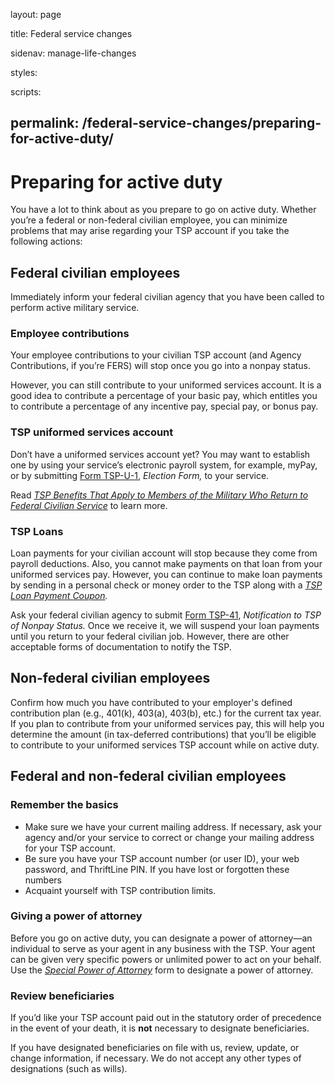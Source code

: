 layout: page

title: Federal service changes

sidenav: manage-life-changes

styles:

scripts:

permalink: /federal-service-changes/preparing-for-active-duty/
---
# Preparing for active duty


You have a lot to think about as you prepare to go on active duty. Whether you’re a federal or non-federal civilian employee, you can minimize problems that may arise regarding your TSP account if you take the following actions:
 
## Federal civilian employees
 
Immediately inform your federal civilian agency that you have been called to perform active military service.
 
### Employee contributions
 
Your employee contributions to your civilian TSP account (and Agency Contributions, if you’re FERS) will stop once you go into a nonpay status.
 
However, you can still contribute to your uniformed services account. It is a good idea to contribute a percentage of your basic pay, which entitles you to contribute a percentage of any incentive pay, special pay, or bonus pay.
 
 
### TSP uniformed services account
 
Don’t have a uniformed services account yet? You may want to establish one by using your service’s electronic payroll system, for example, myPay, or by submitting [Form TSP-U-1](https://www.tsp.gov/PDF/formspubs/tsp-u-1.pdf), *Election Form,* to your service.
 
Read *[TSP Benefits That Apply to Members of the Military Who Return to Federal Civilian Service](https://www.tsp.gov/PDF/formspubs/tspfs08.pdf)* to learn more.
 
### TSP Loans
 
Loan payments for your civilian account will stop because they come from payroll deductions. Also, you cannot make payments on that loan from your uniformed services pay. However, you can continue to make loan payments by sending in a personal check or money order to the TSP along with a *[TSP Loan Payment Coupon](https://www.tsp.gov/PDF/formspubs/tsp-26.html).*

Ask your federal civilian agency to submit [Form TSP-41](https://www.tsp.gov/PDF/formspubs/tsp-41.pdf), *Notification to TSP of Nonpay Status.* Once we receive it, we will suspend your loan payments until you return to your federal civilian job. However, there are other acceptable forms of documentation to notify the TSP.


## Non-federal civilian employees

Confirm how much you have contributed to your employer's defined contribution plan (e.g., 401(k), 403(a), 403(b), etc.) for the current tax year. If you plan to contribute from your uniformed services pay, this will help you determine the amount (in tax-deferred contributions) that you’ll be eligible to contribute to your uniformed services TSP account while on active duty.


## Federal and non-federal civilian employees

### Remember the basics

+ Make sure we have your current mailing address. If necessary, ask your agency and/or your service to correct or change your mailing address for your TSP account.
+ Be sure you have your TSP account number (or user ID), your web password, and ThriftLine PIN. If you have lost or forgotten these numbers
+ Acquaint yourself with TSP contribution limits.

### Giving a power of attorney

Before you go on active duty, you can designate a power of attorney—an individual to serve as your agent in any business with the TSP. Your agent can be given very specific powers or unlimited power to act on your behalf. Use the *[Special Power of Attorney](https://www.tsp.gov/PDF/formspubs/oc01-10.pdf)* form to designate a power of attorney.
 
### Review beneficiaries
 
If you’d like your TSP account paid out in the statutory order of precedence in the event of your death, it is **not** necessary to designate beneficiaries. 

If you have designated beneficiaries on file with us, review, update, or change information, if necessary. We do not accept any other types of designations (such as wills).
